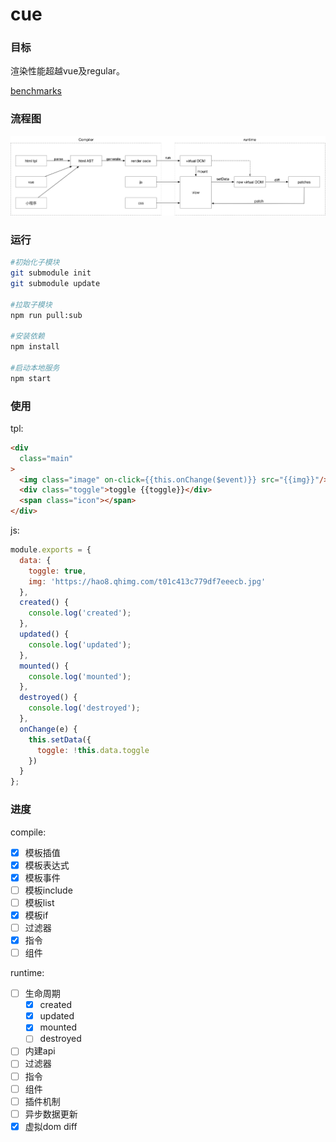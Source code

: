 # cue

### 目标

渲染性能超越vue及regular。

[benchmarks](https://github.com/handoing/benchmarks)

### 流程图

![](./assets/cue.png)

### 运行

```bash
#初始化子模块
git submodule init
git submodule update

#拉取子模块
npm run pull:sub

#安装依赖
npm install

#启动本地服务
npm start
```

### 使用

tpl:

```html
<div
  class="main"
>
  <img class="image" on-click={{this.onChange($event)}} src="{{img}}"/>
  <div class="toggle">toggle {{toggle}}</div>
  <span class="icon"></span>
</div>
```

js:

```js
module.exports = {
  data: {
    toggle: true,
    img: 'https://hao8.qhimg.com/t01c413c779df7eeecb.jpg'
  },
  created() {
    console.log('created');
  },
  updated() {
    console.log('updated');
  },
  mounted() {
    console.log('mounted');
  },
  destroyed() {
    console.log('destroyed');
  },
  onChange(e) {
    this.setData({
      toggle: !this.data.toggle
    })
  }
};
```

### 进度

compile:

- [x] 模板插值
- [x] 模板表达式
- [x] 模板事件
- [ ] 模板include
- [ ] 模板list
- [x] 模板if
- [ ] 过滤器
- [x] 指令
- [ ] 组件

runtime:

- [ ] 生命周期
  - [x] created
  - [x] updated
  - [x] mounted
  - [ ] destroyed
- [ ] 内建api
- [ ] 过滤器
- [ ] 指令
- [ ] 组件
- [ ] 插件机制
- [ ] 异步数据更新
- [x] 虚拟dom diff